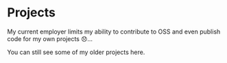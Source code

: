 # Projects

My current employer limits my ability to contribute to OSS and even publish code for my own projects 😞...

You can still see some of my older projects here.


